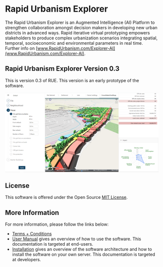 # Rapid Urbanism Explorer

The Rapid Urbanism Explorer is an Augmented Intelligence (AI) Platform to strengthen collaboration
amongst decision makers in developing new urban districts in advanced ways. Rapid iterative virtual
prototyping empowers stakeholders to produce complex urbanization scenarios integrating spatial,
temporal, socioeconomic and environmental parameters in real time. Further info on
[www.RapidUrbanism.com/Explorer-AI](www.RapidUrbanism.com/Explorer-AI).

## Rapid Urbanism Explorer Version 0.3

This is version 0.3 of RUE. This version is an early prototype of the software. 

![RUE 0.3](rue03.png)

## License

This software is offered under the Open Source
[MIT License](https://github.com/rapidurbanism/RUE03/raw/main/LICENSE).

## More Information

For more information, please follow the links below:
- [Terms + Conditions](markdown/TermsConds.md)
- [User Manual](markdown/UserManual.md) gives an overview of how to use the software. This documentation
  is targeted at end-users.
- [Installation](markdown/Installation.md) gives an overview of the software architecture and how to
  install the software on your own server. This documentation is targeted at developers.
